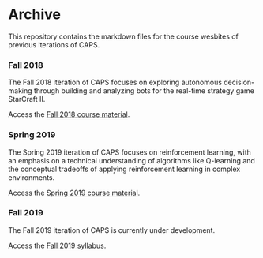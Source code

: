 # Archive

This repository contains the markdown files for the course wesbites of previous iterations of CAPS.

### Fall 2018

The Fall 2018 iteration of CAPS focuses on exploring autonomous decision-making through building and analyzing bots for the real-time strategy game StarCraft II.

Access the [Fall 2018 course material](https://github.com/capsseminar/Archive/blob/master/CW/Fall_2018.md).

### Spring 2019

The Spring 2019 iteration of CAPS focuses on reinforcement learning, with an emphasis on a technical understanding of algorithms like Q-learning and the conceptual tradeoffs of applying reinforcement learning in complex environments.

Access the [Spring 2019 course material](https://github.com/capsseminar/Archive/blob/master/CW/Spring_2019.md).

### Fall 2019

The Fall 2019 iteration of CAPS is currently under development. 

Access the [Fall 2019 syllabus](https://capsseminar.github.io/static/CAPS_Syllabus_Fall19.pdf).


